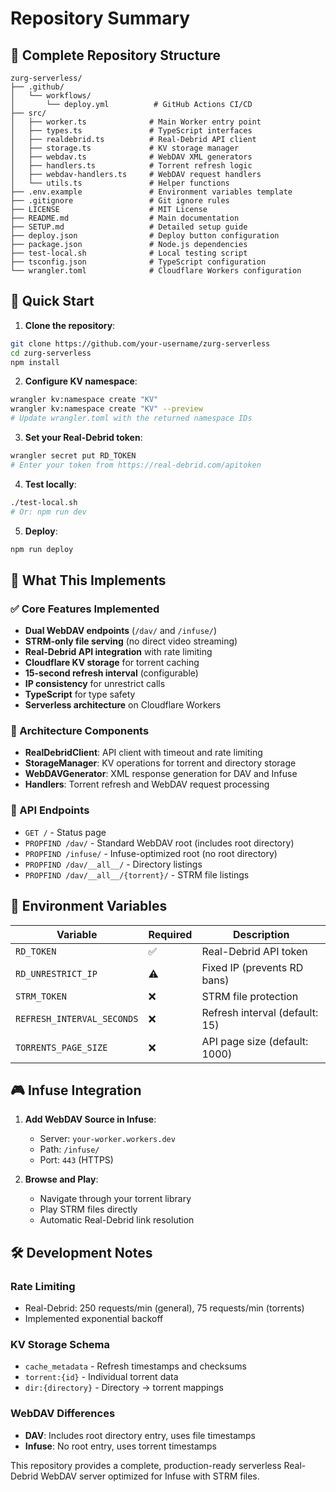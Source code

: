# Repository Summary

## 📁 Complete Repository Structure

```
zurg-serverless/
├── .github/
│   └── workflows/
│       └── deploy.yml          # GitHub Actions CI/CD
├── src/
│   ├── worker.ts              # Main Worker entry point
│   ├── types.ts               # TypeScript interfaces
│   ├── realdebrid.ts          # Real-Debrid API client
│   ├── storage.ts             # KV storage manager
│   ├── webdav.ts              # WebDAV XML generators
│   ├── handlers.ts            # Torrent refresh logic
│   ├── webdav-handlers.ts     # WebDAV request handlers
│   └── utils.ts               # Helper functions
├── .env.example               # Environment variables template
├── .gitignore                 # Git ignore rules
├── LICENSE                    # MIT License
├── README.md                  # Main documentation
├── SETUP.md                   # Detailed setup guide
├── deploy.json                # Deploy button configuration
├── package.json               # Node.js dependencies
├── test-local.sh              # Local testing script
├── tsconfig.json              # TypeScript configuration
└── wrangler.toml              # Cloudflare Workers configuration
```

## 🚀 Quick Start

1. **Clone the repository**:
```bash
git clone https://github.com/your-username/zurg-serverless
cd zurg-serverless
npm install
```

2. **Configure KV namespace**:
```bash
wrangler kv:namespace create "KV"
wrangler kv:namespace create "KV" --preview
# Update wrangler.toml with the returned namespace IDs
```

3. **Set your Real-Debrid token**:
```bash
wrangler secret put RD_TOKEN
# Enter your token from https://real-debrid.com/apitoken
```

4. **Test locally**:
```bash
./test-local.sh
# Or: npm run dev
```

5. **Deploy**:
```bash
npm run deploy
```

## 🎯 What This Implements

### ✅ Core Features Implemented
- **Dual WebDAV endpoints** (`/dav/` and `/infuse/`)
- **STRM-only file serving** (no direct video streaming)
- **Real-Debrid API integration** with rate limiting
- **Cloudflare KV storage** for torrent caching
- **15-second refresh interval** (configurable)
- **IP consistency** for unrestrict calls
- **TypeScript** for type safety
- **Serverless architecture** on Cloudflare Workers

### 🔧 Architecture Components
- **RealDebridClient**: API client with timeout and rate limiting
- **StorageManager**: KV operations for torrent and directory storage
- **WebDAVGenerator**: XML response generation for DAV and Infuse
- **Handlers**: Torrent refresh and WebDAV request processing

### 📡 API Endpoints
- `GET /` - Status page
- `PROPFIND /dav/` - Standard WebDAV root (includes root directory)
- `PROPFIND /infuse/` - Infuse-optimized root (no root directory)
- `PROPFIND /dav/__all__/` - Directory listings
- `PROPFIND /dav/__all__/{torrent}/` - STRM file listings

## 🔐 Environment Variables

| Variable | Required | Description |
|----------|----------|-------------|
| `RD_TOKEN` | ✅ | Real-Debrid API token |
| `RD_UNRESTRICT_IP` | ⚠️ | Fixed IP (prevents RD bans) |
| `STRM_TOKEN` | ❌ | STRM file protection |
| `REFRESH_INTERVAL_SECONDS` | ❌ | Refresh interval (default: 15) |
| `TORRENTS_PAGE_SIZE` | ❌ | API page size (default: 1000) |

## 🎮 Infuse Integration

1. **Add WebDAV Source in Infuse**:
   - Server: `your-worker.workers.dev`
   - Path: `/infuse/`
   - Port: `443` (HTTPS)

2. **Browse and Play**:
   - Navigate through your torrent library
   - Play STRM files directly
   - Automatic Real-Debrid link resolution

## 🛠️ Development Notes

### Rate Limiting
- Real-Debrid: 250 requests/min (general), 75 requests/min (torrents)
- Implemented exponential backoff

### KV Storage Schema
- `cache_metadata` - Refresh timestamps and checksums
- `torrent:{id}` - Individual torrent data
- `dir:{directory}` - Directory → torrent mappings

### WebDAV Differences
- **DAV**: Includes root directory entry, uses file timestamps
- **Infuse**: No root entry, uses torrent timestamps

This repository provides a complete, production-ready serverless Real-Debrid WebDAV server optimized for Infuse with STRM files.
